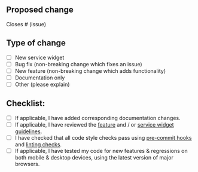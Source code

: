 <!--
==== STOP ====================
======== STOP ================
============ STOP ============
================ STOP ========
==================== STOP ====

⚠️ Before opening this pull request please review the guidelines in the checklist below.
If this PR does not meet those guidelines it will not be accepted, and everyone will be sad.
-->

## Proposed change

<!--
Please include a summary of the change. Screenshots and/or videos can also be helpful if appropriate.

*** Please see the development guidelines for new widgets: https://gethomepage.dev/more/development/#service-widget-guidelines
*** If you do not follow these guidelines your PR will likely be closed without review.

New service widgets should include example(s) of relevant API output as well as updates to the docs for the new widget.
-->

Closes # (issue)

## Type of change

<!--
What type of change does your PR introduce to Homepage?
-->

- [ ] New service widget
- [ ] Bug fix (non-breaking change which fixes an issue)
- [ ] New feature (non-breaking change which adds functionality)
- [ ] Documentation only
- [ ] Other (please explain)

## Checklist:

- [ ] If applicable, I have added corresponding documentation changes.
- [ ] If applicable, I have reviewed the [feature](https://gethomepage.dev/more/development/#new-feature-guidelines) and / or [service widget guidelines](https://gethomepage.dev/more/development/#service-widget-guidelines).
- [ ] I have checked that all code style checks pass using [pre-commit hooks](https://gethomepage.dev/more/development/#code-formatting-with-pre-commit-hooks) and [linting checks](https://gethomepage.dev/more/development/#code-linting).
- [ ] If applicable, I have tested my code for new features & regressions on both mobile & desktop devices, using the latest version of major browsers.
